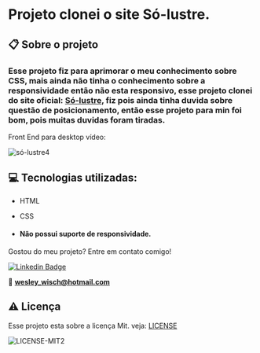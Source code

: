 # Projeto clonei o site Só-lustre.

  ## 📋 Sobre o projeto

### Esse projeto fiz para aprimorar o meu conhecimento sobre CSS, mais ainda não tinha o conhecimento sobre a responsividade então não esta responsivo, esse projeto clonei do site oficial: [Só-lustre](http://www.solustres.com.br/), fiz pois ainda tinha duvida sobre questão de posicionamento, então esse projeto para min foi bom, pois muitas duvidas foram tiradas.

  
Front End para desktop vídeo:

![só-lustre4](https://user-images.githubusercontent.com/79159487/116445752-37007d00-a824-11eb-9854-259deecbd3bf.gif)


 
 ## 💻 Tecnologias utilizadas:

- HTML
- CSS

-  ####  Não possui suporte de responsividade.

  Gostou do meu projeto? Entre em contato comigo!

[![Linkedin Badge](https://img.shields.io/badge/-LinkedIn-blue?style=flat-square&logo=Linkedin&logoColor=white&link=https://www.linkedin.com/in/wesley-wisch/)](https://www.linkedin.com/in/wesley-wisch/)

📧 **[wesley_wisch@hotmail.com](mailto:wesley_wisch@hotmail.com)**

##  ⚠️  Licença
Esse projeto esta sobre a licença Mit. veja: [LICENSE](https://github.com/wesleywisch/Repositorio-HTML-CSS-JavaScript/blob/main/LICENSE)

![LICENSE-MIT2](https://user-images.githubusercontent.com/79159487/114733599-7c478980-9d11-11eb-98da-262603bc1c13.png)